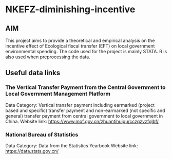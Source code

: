# NKEFZ-diminishing-incentive
## AIM 
This project aims to provide a theoretical and empirical analysis on the incentive effect of Ecological fiscal transfer (EFT) on local government environmental spending.
The code used for the project is mainly STATA. R is also used when preprocessing the data. 

## Useful data links
### The Vertical Transfer Payment from the Central Government to Local Government Management Platform
Data Category: Vertical transfer payment including earmarked (project based and specific) transfer payment and non-earmarked (not specific and general) transfer payment from central government to local government in China.
Website link: https://www.mof.gov.cn/zhuantihuigu/cczqzyzfglbf/
### National Bureau of Statistics
Data Category: Data from the Statistics Yearbook
Website link: https://data.stats.gov.cn/


